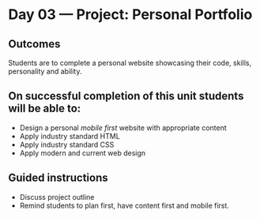 # Day 03 — Project: Personal Portfolio
## Outcomes
Students are to complete a personal website showcasing their code, skills, personality and ability.

## On successful completion of this unit students will be able to:
- Design a personal *mobile first* website with appropriate content
- Apply industry standard HTML
- Apply industry standard CSS
- Apply modern and current web design

## Guided instructions
- Discuss project outline
- Remind students to plan first, have content first and mobile first.

